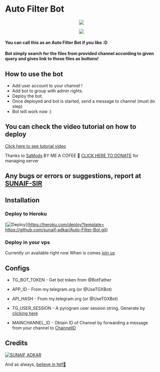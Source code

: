 # Auto Filter Bot

<p align="center">
  <a href="https://www.python.org">
    <img src="http://ForTheBadge.com/images/badges/made-with-python.svg">

  </a>
</p>
<p align="center">
  <a href="https://github.com/sunaif-adkar/Auto-Filter-Bot">
    
  </a>
  
  <a href="https://github.com/sunaif-adkar/Auto-Filter-Bot">
    <img src="https://img.shields.io/github/forks/TroJanzHEX/Auto-Filter-Bot?label=Fork&style=social">

  </a>  
</p>


#### You can call this as an Auto Filter Bot if you like :D
#### Bot simply search for the files from provided channel according to given query and gives link to those files as buttons!

## How to use the bot
* Add user account to your channel !
* Add bot to group with admin rights.
* Deploy the bot.
* Once deployed and bot is started, send a message to channel (must do step)
* Bot will work now :)


## You can check the video tutorial on how to deploy

[Click here to see tutorial video](https://wa.me/+917338096026)

Thanks to [SaMods](https://https://chat.whatsapp.com/Dt4HjBklpKJKPDgDmnNtPT) BY ME A COFEE 👀 [CLICK HERE TO DONATE](https://www.paypal.me/sunaifadkar) for managing server

## Any bugs or errors or suggestions, report at [SUNAIF-SIR](https://t.me/sunaif_adkar)


## Installation

### Deploy to Heroku
[![Deploy](https://www.herokucdn.com/deploy/button.svg)](https://heroku.com/deploy?template= https://github.com/sunaif-adkar/Auto-Filter-Bot.git)

### Deploy in your vps


Currently un available right now When is comes [join us](https://chat.whatsapp.com/Dt4HjBklpKJKPDgDmnNtPT)

## Configs

* TG_BOT_TOKEN  - Get bot token from @BotFather

* APP_ID        - From my.telegram.org (or @UseTGXBot)

* API_HASH      - From my.telegram.org (or @UseTGXBot)

* TG_USER_SESSION  - A pyrogram user session string. Generate by [clicking here](https://replit.com/@sunaifadkar/Gen-String-Session-4?v=1)

* MAINCHANNEL_ID - Obtain ID of Channel by forwarding a message from your channel to [ChannelID](https://t.me/AchayaSa_bot)

## Credits

[![SUNAIF ADKAR](https://img.shields.io/badge/Pyrogram%20-%23F37626.svg?&style=for-the-badge&logo=telegram&logoColor=white)](https://github.com/sunaif-adkar)

And as always, [believe in felf🥺](https://t.me/Sunaif_adkar)
